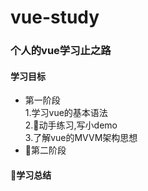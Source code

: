 # vue-study 
### 个人的vue学习止之路
#### 学习目标
- 第一阶段  
    1.学习vue的基本语法  
    2.动手练习,写小demo  
    3.了解vue的MVVM架构思想
- 第二阶段

#### 学习总结

  
